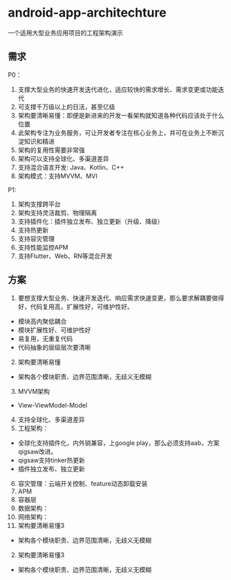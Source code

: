 # android-app-architechture

一个适用大型业务应用项目的工程架构演示

## 需求

P0：
1. 支撑大型业务的快速开发迭代进化，适应较快的需求增长、需求变更或功能迭代
2. 可支撑千万级以上的日活，甚至亿级 
3. 架构要清晰易懂：即便是新进来的开发一看架构就知道各种代码应该处于什么位置 
4. 此架构专注为业务服务，可让开发者专注在核心业务上，并可在业务上不断沉淀知识和精进 
5. 架构的复用性需要非常强 
6. 架构可以支持全球化、多渠道差异 
7. 支持混合语言开发: Java、Kotlin、C++ 
8. 架构模式：支持MVVM、MVI

P1:
1. 架构支撑跨平台
2. 架构支持灵活裁剪、物理隔离 
3. 支持插件化：插件独立发布、独立更新（升级、降级） 
4. 支持热更新 
5. 支持容灾管理 
6. 支持性能监控APM 
7. 支持Flutter、Web、RN等混合开发

## 方案

1. 要想支撑大型业务、快速开发迭代、响应需求快速变更，那么要求解耦要做得好，代码复用高，扩展性好，可维护性好。

- 模块高内聚低耦合
- 模块扩展性好、可维护性好
- 易复用，无重复代码
- 代码抽象的层级层次要清晰

2. 架构要清晰易懂

- 架构各个模块职责、边界范围清晰，无歧义无模糊

3. MVVM架构

- View-ViewModel-Model

4. 支持全球化、多渠道差异
5. 工程架构：
- 全球化支持插件化，内外销兼容，上google play，那么必须支持aab，方案qigsaw改进。
- qigsaw支持tinker热更新
- 插件独立发布、独立更新

6. 容灾管理：云端开关控制、feature动态卸载安装
7. APM
8. 容器层
9. 数据架构：
10. 网络架构：
2. 架构要清晰易懂3

- 架构各个模块职责、边界范围清晰，无歧义无模糊
2. 架构要清晰易懂3

- 架构各个模块职责、边界范围清晰，无歧义无模糊